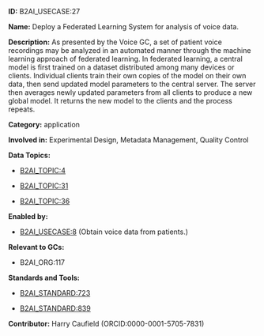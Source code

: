 **ID:** B2AI_USECASE:27

**Name:** Deploy a Federated Learning System for analysis of voice data.

**Description:** As presented by the Voice GC, a set of patient voice recordings may be analyzed in an automated manner through the machine learning approach of federated learning. In federated learning, a central model is first trained on a dataset distributed among many devices or clients. Individual clients train their own copies of the model on their own data, then send updated model parameters to the central server. The server then averages newly updated parameters from all clients to produce a new global model. It returns the new model to the clients and the process repeats.

**Category:** application

**Involved in:** Experimental Design, Metadata Management, Quality Control

**Data Topics:**

- [B2AI_TOPIC:4](../topics/ClinicalObservations.markdown)

- [B2AI_TOPIC:31](../topics/Survey.markdown)

- [B2AI_TOPIC:36](../topics/Voice.markdown)

**Enabled by:**

- [B2AI_USECASE:8](../usecases/obtain-voice-data-from-patients.markdown) (Obtain voice data from patients.)

**Relevant to GCs:**

- B2AI_ORG:117

**Standards and Tools:**

- [B2AI_STANDARD:723](https://b2ai.standards.synapse.org/Explore/Standard/DetailsPage?id=B2AI_STANDARD:723)

- [B2AI_STANDARD:839](https://b2ai.standards.synapse.org/Explore/Standard/DetailsPage?id=B2AI_STANDARD:839)

**Contributor:** Harry Caufield
 (ORCID:0000-0001-5705-7831)

